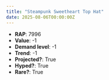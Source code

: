 ```yaml
---
title: "Steampunk Sweetheart Top Hat"
date: 2025-08-06T00:00:00Z
---
```

- **RAP**: 7996
- **Value**: -1
- **Demand level**: -1
- **Trend**: -1
- **Projected?**: True
- **Hyped?**: True
- **Rare?**: True
